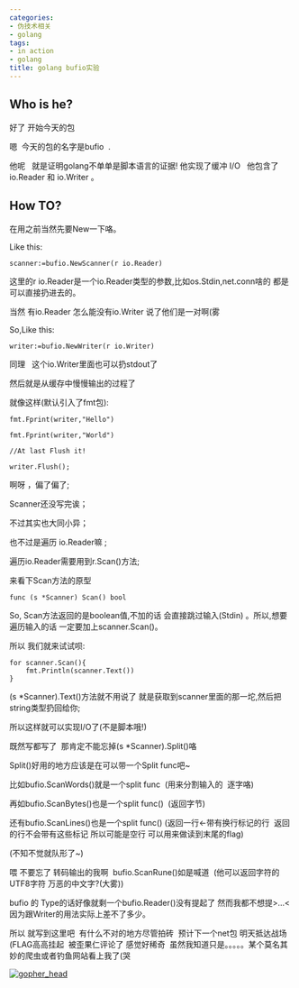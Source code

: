 ```yaml
---
categories:
- 伪技术相关
- golang
tags:
- in action
- golang
title: golang bufio实验
---
```


## Who is he?



好了 开始今天的包

嗯  今天的包的名字是bufio  .

他呢   就是证明golang不单单是脚本语言的证据! 他实现了缓冲 I/O   他包含了io.Reader 和 io.Writer 。





## How TO?



在用之前当然先要New一下咯。

Like this:



    scanner:=bufio.NewScanner(r io.Reader)



这里的r io.Reader是一个io.Reader类型的参数,比如os.Stdin,net.conn啥的 都是可以直接扔进去的。

当然 有io.Reader 怎么能没有io.Writer 说了他们是一对啊(雾

So,Like this:



    writer:=bufio.NewWriter(r io.Writer)



同理   这个io.Writer里面也可以扔stdout了

然后就是从缓存中慢慢输出的过程了

就像这样(默认引入了fmt包):





    fmt.Fprint(writer,"Hello")

    fmt.Fprint(writer,"World")

    //At last Flush it!

    writer.Flush();





啊呀 ，偏了偏了;

Scanner还没写完诶；

不过其实也大同小异；

也不过是遍历 io.Reader嘛 ;

遍历io.Reader需要用到r.Scan()方法;

来看下Scan方法的原型



    func (s *Scanner) Scan() bool



So, Scan方法返回的是boolean值,不加的话 会直接跳过输入(Stdin) 。所以,想要遍历输入的话 一定要加上scanner.Scan()。

所以 我们就来试试呗:



    for scanner.Scan(){
        fmt.Println(scanner.Text())
    }



(s *Scanner).Text()方法就不用说了 就是获取到scanner里面的那一坨,然后把string类型扔回给你;

所以这样就可以实现I/O了(不是脚本哦!)



既然写都写了  那肯定不能忘掉(s *Scanner).Split()咯

Split()好用的地方应该是在可以带一个Split func吧~

比如bufio.ScanWords()就是一个split func  (用来分割输入的  逐字咯)

再如bufio.ScanBytes()也是一个split func()  (返回字节)

还有bufio.ScanLines()也是一个split func() (返回一行<-带有换行标记的行  返回的行不会带有这些标记 所以可能是空行 可以用来做读到末尾的flag)

(不知不觉就队形了~)

喂 不要忘了 转码输出的我啊  bufio.ScanRune()如是喊道  (他可以返回字符的UTF8字符 万恶的中文字?(大雾))



bufio 的 Type的话好像就剩一个bufio.Reader()没有提起了 然而我都不想提>...< 因为跟Writer的用法实际上差不了多少。



所以 就写到这里吧  有什么不对的地方尽管拍砖  预计下一个net包 明天抵达战场(FLAG高高挂起  被歪果仁评论了 感觉好稀奇  虽然我知道只是。。。。。某个莫名其妙的爬虫或者钓鱼网站看上我了(哭

[![gopher_head](http://scnace.cc/wordpress/wp-content/uploads/2016/01/gopher_head-300x161.png)](http://scnace.cc/wordpress/wp-content/uploads/2016/01/gopher_head.png)
